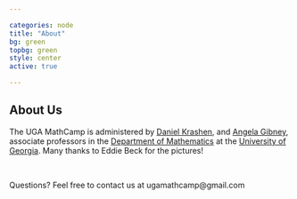 ```yaml
---

categories: node 
title: "About"
bg: green
topbg: green
style: center
active: true

---
```


<h2> About Us </h2>

<p>The UGA MathCamp is administered by <a
href="http://dkrashen.org" target="_blank">Daniel Krashen</a>, and <a
href="http://angelagibney.org">Angela Gibney</a>, associate professors in
the <a href="http://math.uga.edu" target="_blank">Department of
Mathematics</a> at the <a href="http://www.uga.edu"
target="_blank">University of Georgia</a>. Many thanks to Eddie Beck for
the pictures!</p>

<br />

<p>Questions? Feel free to contact us at <a
mailto="ugamathcamp@gmail.com">ugamathcamp@gmail.com</a></p>


<br />
<br />
<br />
<br />
